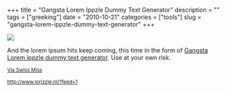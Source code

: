 +++
title = "Gangsta Lorem Ippzle Dummy Text Generator"
description = ""
tags = ["greeking"]
date = "2010-10-21"
categories = ["tools"]
slug = "gangsta-lorem-ippzle-dummy-text-generator"
+++


<div class="tool-screenshot mb1"><a href="http://www.lorizzle.nl/?feed=1"><img id="bluga-thumbnail-2697" class="bluga-thumbnail custom" src="http://media.konigi.com/bluga/
wt522fc65f171fa_custom.jpg"/></a></div><p>And the lorem ipsum hits keep coming, this time in the form of <a href="http://www.lorizzle.nl/">Gangsta Lorem ippzle dummy text generator</a>. Use at your own risk.</p>

<p><small><a href="http://swiss-miss.com/">Via Swiss Miss</a></p>

  
<p><a href="http://www.lorizzle.nl/?feed=1">http://www.lorizzle.nl/?feed=1</a></p>
      
